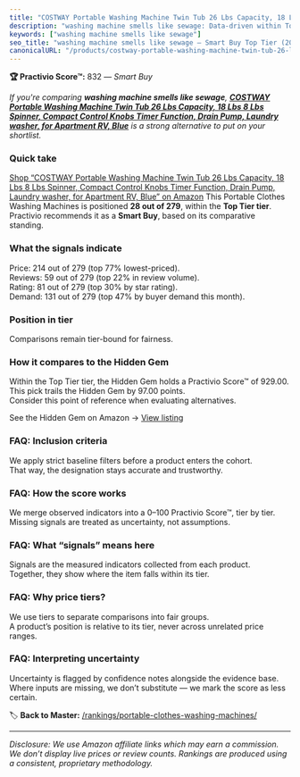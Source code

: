 ```yaml
---
title: "COSTWAY Portable Washing Machine Twin Tub 26 Lbs Capacity, 18 Lbs 8 Lbs Spinner, Compact Control Knobs Timer Function, Drain Pump, Laundry washer, for Apartment RV, Blue"
description: "washing machine smells like sewage: Data-driven within Top Tier ranking using the Practivio Score™. Positioned by quality, value, demand, findability, momentum."
keywords: ["washing machine smells like sewage"]
seo_title: "washing machine smells like sewage — Smart Buy Top Tier (2025)"
canonicalURL: "/products/costway-portable-washing-machine-twin-tub-26-lbs-capacity-18-lbs-8-lbs-spinner-compact-control-knobs-timer-function-drain-pump-laundry-washer-for-apartment-rv-blue-B097K9FZB2/"
---
```


**🏆 Practivio Score™:** 832 — _Smart Buy_


*If you're comparing **washing machine smells like sewage**, **[COSTWAY Portable Washing Machine Twin Tub 26 Lbs Capacity, 18 Lbs 8 Lbs Spinner, Compact Control Knobs Timer Function, Drain Pump, Laundry washer, for Apartment RV, Blue](https://www.amazon.com/dp/B097K9FZB2?tag=practivio-20)** is a strong alternative to put on your shortlist.*
### Quick take
[Shop “COSTWAY Portable Washing Machine Twin Tub 26 Lbs Capacity, 18 Lbs 8 Lbs Spinner, Compact Control Knobs Timer Function, Drain Pump, Laundry washer, for Apartment RV, Blue” on Amazon](https://www.amazon.com/dp/B097K9FZB2?tag=practivio-20)
This Portable Clothes Washing Machines is positioned **28 out of 279**, within the **Top Tier tier**.  
Practivio recommends it as a **Smart Buy**, based on its comparative standing.

### What the signals indicate
Price: 214 out of 279 (top 77% lowest-priced).  
Reviews: 59 out of 279 (top 22% in review volume).  
Rating: 81 out of 279 (top 30% by star rating).  
Demand: 131 out of 279 (top 47% by buyer demand this month).

### Position in tier
Comparisons remain tier-bound for fairness.

### How it compares to the Hidden Gem
Within the Top Tier tier, the Hidden Gem holds a Practivio Score™ of 929.00.  
This pick trails the Hidden Gem by 97.00 points.  
Consider this point of reference when evaluating alternatives.  

See the Hidden Gem on Amazon → [View listing](https://www.amazon.com/dp/B08B4L4CGG?tag=practivio-20)

### FAQ: Inclusion criteria
We apply strict baseline filters before a product enters the cohort.  
That way, the designation stays accurate and trustworthy.

### FAQ: How the score works
We merge observed indicators into a 0–100 Practivio Score™, tier by tier.  
Missing signals are treated as uncertainty, not assumptions.

### FAQ: What “signals” means here
Signals are the measured indicators collected from each product.  
Together, they show where the item falls within its tier.

### FAQ: Why price tiers?
We use tiers to separate comparisons into fair groups.  
A product’s position is relative to its tier, never across unrelated price ranges.

### FAQ: Interpreting uncertainty
Uncertainty is flagged by confidence notes alongside the evidence base.  
Where inputs are missing, we don’t substitute — we mark the score as less certain.


🏷️ **Back to Master:** [/rankings/portable-clothes-washing-machines/](/rankings/portable-clothes-washing-machines/)

---
_Disclosure: We use Amazon affiliate links which may earn a commission. We don’t display live prices or review counts. Rankings are produced using a consistent, proprietary methodology._
